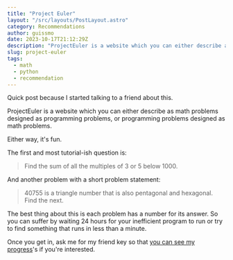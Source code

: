 ```yaml
---
title: "Project Euler"
layout: "/src/layouts/PostLayout.astro"
category: Recommendations
author: guissmo
date: 2023-10-17T21:12:29Z
description: "ProjectEuler is a website which you can either describe as math problems designed as programming problems, or programming problems designed as math problems."
slug: project-euler
tags:
  - math
  - python
  - recommendation
---
```


Quick post because I started talking to a friend about this.

ProjectEuler is a website which you can either describe as math problems designed as programming problems, or programming problems designed as math problems.

Either way, it's fun.

The first and most tutorial-ish question is:

> Find the sum of all the multiples of $3$ or $5$ below $1000$.

And another problem with a short problem statement:

> $40755$ is a triangle number that is also pentagonal and hexagonal.
> Find the next.

The best thing about this is each problem has a number for its answer. So you can suffer by waiting 24 hours for your inefficient program to run or try to find something that runs in less than a minute.

Once you get in, ask me for my friend key so that [you can see my progress](https://projecteuler.net/progress=guissmo)'s if you're interested.

